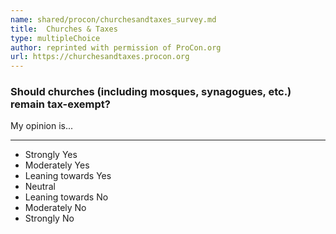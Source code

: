 ```yaml
---
name: shared/procon/churchesandtaxes_survey.md
title:  Churches & Taxes 
type: multipleChoice
author: reprinted with permission of ProCon.org
url: https://churchesandtaxes.procon.org 
---
```


###  Should churches (including mosques, synagogues, etc.) remain tax-exempt?

My opinion is...

---

- Strongly Yes
- Moderately Yes
- Leaning towards Yes
- Neutral
- Leaning towards No
- Moderately No
- Strongly No

